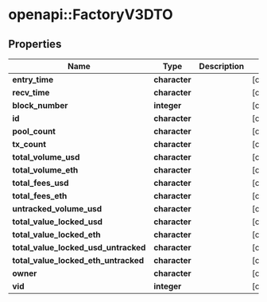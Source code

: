 # openapi::FactoryV3DTO


## Properties
Name | Type | Description | Notes
------------ | ------------- | ------------- | -------------
**entry_time** | **character** |  | [optional] 
**recv_time** | **character** |  | [optional] 
**block_number** | **integer** |  | [optional] 
**id** | **character** |  | [optional] 
**pool_count** | **character** |  | [optional] 
**tx_count** | **character** |  | [optional] 
**total_volume_usd** | **character** |  | [optional] 
**total_volume_eth** | **character** |  | [optional] 
**total_fees_usd** | **character** |  | [optional] 
**total_fees_eth** | **character** |  | [optional] 
**untracked_volume_usd** | **character** |  | [optional] 
**total_value_locked_usd** | **character** |  | [optional] 
**total_value_locked_eth** | **character** |  | [optional] 
**total_value_locked_usd_untracked** | **character** |  | [optional] 
**total_value_locked_eth_untracked** | **character** |  | [optional] 
**owner** | **character** |  | [optional] 
**vid** | **integer** |  | [optional] 


